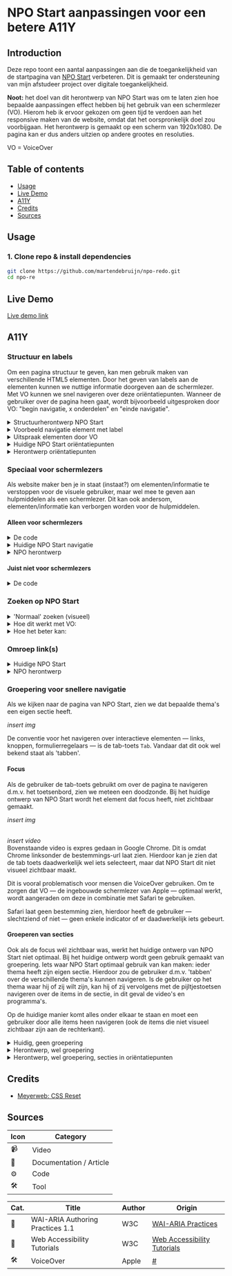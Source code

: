 # NPO Start aanpassingen voor een betere A11Y

<!-- <div style="display:flex;">
  <img src="https://img.shields.io/github/license/martendebruijn/template-node-express" />
</div> -->

## Introduction

Deze repo toont een aantal aanpassingen aan die de toegankelijkheid van de startpagina van [NPO Start](https://www.npostart.nl/) verbeteren. Dit is gemaakt ter ondersteuning van mijn afstudeer project over digitale toegankelijkheid.

**Noot:** het doel van dit herontwerp van NPO Start was om te laten zien hoe bepaalde aanpassingen effect hebben bij het gebruik van een schermlezer (VO). Hierom heb ik ervoor gekozen om geen tijd te verdoen aan het responsive maken van de website, omdat dat het oorspronkelijk doel zou voorbijgaan. 
Het herontwerp is gemaakt op een scherm van 1920x1080. De pagina kan er dus anders uitzien op andere grootes en resoluties.

VO = VoiceOver


<!-- ![Screenshot applicatie](/readme_img/screenshot-dark.png) -->

## Table of contents

- [Usage](#usage)
- [Live Demo](#live-demo)
- [A11Y](#a11y)
- [Credits](#credits)
- [Sources](#sources)

## Usage

### 1. Clone repo & install dependencies

```zsh
git clone https://github.com/martendebruijn/npo-redo.git
cd npo-re
```

## Live Demo
[Live demo link](https://martendebruijn.github.io/npo-redo/)

## A11Y
### Structuur en labels
Om een pagina structuur te geven, kan men gebruik maken van verschillende HTML5 elementen. Door het geven van labels aan de elementen kunnen we nuttige informatie doorgeven aan de schermlezer. Met VO kunnen we snel navigeren over deze oriëntatiepunten. Wanneer de gebruiker over de pagina heen gaat, wordt bijvoorbeeld uitgesproken door VO: "begin navigatie, x onderdelen" en "einde navigatie". 

<details>
<summary>Structuurherontwerp NPO Start</summary>

```html
<!-- Structuur NPO Start -->
<nav></nav>

<header></header>

<main>
	<section></section>
	<section></section>
	<section></section>
</main>

<footer>
	<nav></nav>
	<nav></nav>
	<nav></nav>
</footer>
```

</details>

<details>
<summary>Voorbeeld navigatie element met label</summary>

```html
<!-- Structuur NPO Start -->
<nav></nav>

<header></header>

<main>
	<section></section>
	<section></section>
	<section></section>
</main>

<footer>
	<nav></nav>
	<nav></nav>
	<nav></nav>
</footer>
```
</details>

<details>
<summary>Uitspraak elementen door VO</summary>

| Element | Uitspraak                |
| ------- | ------------------------ |
| `<nav>`  | navigatie               |
| `<header>`  | banner               |
| `<main>`  | hoofdgedeelte          |
| `<section>`  | segment             |
| `<footer>`  | inhoudsinformatie    |

</details>
<details>
<summary>Huidige NPO Start oriëntatiepunten</summary>
...
</details>
<details>
<summary>Herontwerp oriëntatiepunten</summary>
...
</details>

### Speciaal voor schermlezers
Als website maker ben je in staat (instaat?) om elementen/informatie te verstoppen voor de visuele gebruiker, maar wel mee te geven aan hulpmiddelen als een schermlezer. Dit kan ook andersom, elementen/informatie kan verborgen worden voor de hulpmiddelen. 
#### Alleen voor schermlezers
<details>
<summary>De code</summary>
...
</details>
<details>
<summary>Huidige NPO Start navigatie</summary>
...
</details>
<details>
<summary>NPO herontwerp</summary>
...
</details>

#### Juist niet voor schermlezers
<details>
<summary>De code</summary>
...
</details>

### Zoeken op NPO Start
<details>
<summary>'Normaal' zoeken (visueel)</summary>
...
</details>
<details>
<summary>Hoe dit werkt met VO:</summary>
...
</details>
<details>
<summary>Hoe het beter kan:</summary>
...
</details>

### Omroep link(s)
<details>
<summary>Huidige NPO Start</summary>
...
</details>
<details>
<summary>NPO herontwerp</summary>
...
</details>

### Groepering voor snellere navigatie
Als we kijken naar de pagina van NPO Start, zien we dat bepaalde thema's een eigen sectie heeft. 
<br>

*insert img*
<br>

De conventie voor het navigeren over interactieve elementen — links, knoppen, formulierregelaars — is de tab-toets `Tab`. Vandaar dat dit ook wel bekend staat als 'tabben'.

#### Focus
Als de gebruiker de tab-toets gebruikt om over de pagina te navigeren d.m.v. het toetsenbord, zien we meteen een doodzonde. Bij het huidige ontwerp van NPO Start wordt het element dat focus heeft, niet zichtbaar gemaakt. 
<br>

*insert img*
<br>
<br>

*insert video*
<br>
Bovenstaande video is expres gedaan in Google Chrome. Dit is omdat Chrome linksonder de bestemmings-url laat zien. Hierdoor kan je zien dat de tab toets daadwerkelijk wel iets selecteert, maar dat NPO Start dit niet visueel zichtbaar maakt. 

Dit is vooral problematisch voor mensen die VoiceOver gebruiken. Om te zorgen dat VO — de ingebouwde schermlezer van Apple — optimaal werkt, wordt aangeraden om deze in combinatie met Safari te gebruiken.

Safari laat geen bestemming zien, hierdoor heeft de gebruiker — slechtziend of niet — geen enkele indicator of er daadwerkelijk iets gebeurt.

#### Groeperen van secties
Ook als de focus wél zichtbaar was, werkt het huidige ontwerp van NPO Start niet optimaal. Bij het huidige ontwerp wordt geen gebruik gemaakt van groepering. Iets waar NPO Start optimaal gebruik van kan maken: ieder thema heeft zijn eigen sectie. Hierdoor zou de gebruiker d.m.v. 'tabben' over de verschillende thema's kunnen navigeren. Is de gebruiker op het thema waar hij of zij wilt zijn, kan hij of zij vervolgens met de pijltjestoetsen navigeren over de items in de sectie, in dit geval de video's en programma's. 

Op de huidige manier komt alles onder elkaar te staan en moet een gebruiker door alle items heen navigeren (ook de items die niet visueel zichtbaar zijn aan de rechterkant).

<details>
<summary>Huidig, geen groepering</summary>
...
</details>

<details>
<summary>Herontwerp, wel groepering</summary>
...
</details>

<details>
<summary>Herontwerp, wel groepering, secties in oriëntatiepunten</summary>
...
</details>

## Credits

- [Meyerweb: CSS Reset](http://meyerweb.com/eric/tools/css/reset/)

## Sources

| Icon | Category                |
| ---- | ----------------------- |
| 📹   | Video                   |
| 📖   | Documentation / Article |
| ⚙️   | Code                    |
| 🛠   | Tool                    |

| Cat. | Title | Author | Origin |
| ---- | ----- | ------ | ------ |
| 📖  | WAI-ARIA Authoring Practices 1.1 | W3C | [WAI-ARIA Practices](https://www.w3.org/TR/wai-aria-practices/#kbd_roving_tabindex) |
| 📖  | Web Accessibility Tutorials | W3C | [Web Accessibility Tutorials](https://www.w3.org/WAI/tutorials/) |
| 🛠  | VoiceOver | Apple | [#](#) |

